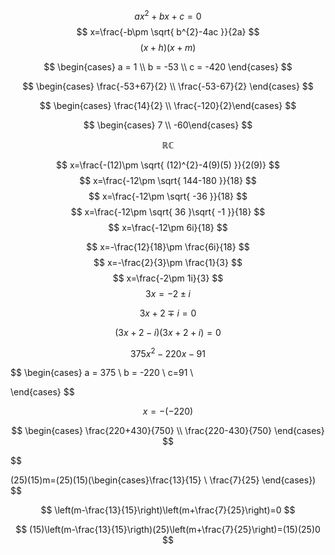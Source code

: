 $$
ax^{2}+bx+c =0
$$
$$
x=\frac{-b\pm \sqrt{ b^{2}-4ac }}{2a}
$$
$$
(x+h)(x+m)
$$

$$
\begin{cases}
a = 1 \\
b = -53 \\
c = -420
\end{cases}
$$


$$
\begin{cases}
\frac{-53+67}{2} \\
\frac{-53-67}{2} \end{cases}
$$

$$
\begin{cases}
\frac{14}{2} \\
\frac{-120}{2}\end{cases}
$$


$$
\begin{cases}
7 \\
-60\end{cases}
$$


$$
\mathbb{R}
\mathbb{C}
$$

$$
x=\frac{-(12)\pm \sqrt{ (12)^{2}-4(9)(5) }}{2(9)}
$$
$$
x=\frac{-12\pm \sqrt{ 144-180 }}{18}
$$
$$
x=\frac{-12\pm \sqrt{ -36 }}{18}
$$
$$
x=\frac{-12\pm \sqrt{ 36 }\sqrt{ -1 }}{18}
$$
$$
x=\frac{-12\pm 6i}{18}
$$

$$
x=-\frac{12}{18}\pm \frac{6i}{18}
$$
$$
x=-\frac{2}{3}\pm \frac{1}{3}
$$
$$
x=\frac{-2\pm 1i}{3} 
$$
$$
3x=-2\pm i
$$

$$
3x +2 \mp i = 0
$$

$$
(3x +2 - i)(3x +2 + i) = 0
$$



$$
375x^{2} -220x -91
$$


$$
\begin{cases}
a = 375 \\
b = -220 \\
c=91 \\

\end{cases}
$$

$$
x=-(-220)
$$


$$
\begin{cases}
\frac{220+430}{750} \\
\frac{220-430}{750}
\end{cases}
$$

$$

(25)(15)m=(25)(15)(\begin{cases}\frac{13}{15} \\ \frac{7}{25} \end{cases})
$$

$$
\left(m-\frac{13}{15}\right)\left(m+\frac{7}{25}\right)=0
$$

$$
(15)\left(m-\frac{13}{15}\rigth)(25)\left(m+\frac{7}{25}\right)=(15)(25)0
$$